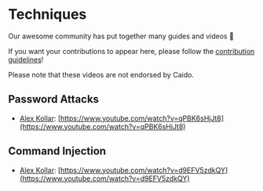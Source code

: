 # Techniques

Our awesome community has put together many guides and videos 🎉

If you want your contributions to appear here, please follow the [contribution guidelines](../contributions/documentation.md)!

Please note that these videos are not endorsed by Caido.

## Password Attacks

- [Alex Kollar](https://twitter.com/ssgcythes): [https://www.youtube.com/watch?v=qPBK6sHjJt8](https://www.youtube.com/watch?v=qPBK6sHjJt8)

## Command Injection

- [Alex Kollar](https://twitter.com/ssgcythes): [https://www.youtube.com/watch?v=d9EFV5zdkQY](https://www.youtube.com/watch?v=d9EFV5zdkQY)
